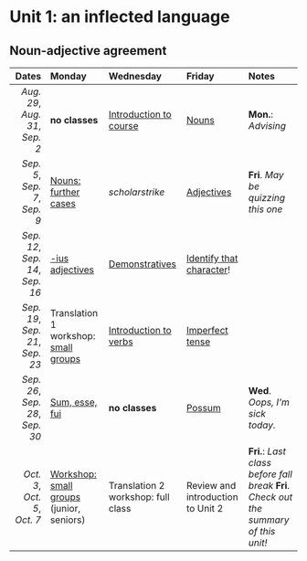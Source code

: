 # Unit 1: an inflected language

## Noun-adjective agreement

| Dates | Monday | Wednesday | Friday | Notes |
| ---: | :--- | :--- | :--- | :--- |
| *Aug. 29*, *Aug. 31*, *Sep. 2* | **no classes** | [Introduction to course](../../../assignments/intro/) | [Nouns](../../../assignments/nouns/) | **Mon.**: *Advising* |
| *Sep. 5*, *Sep. 7*, *Sep. 9* | [Nouns: further cases](../../../assignments/nouns2/) | *scholarstrike* | [Adjectives](../../../assignments/adjectives/) | **Fri**. *May be quizzing this one* |
| *Sep. 12*, *Sep. 14*, *Sep. 16* | [-ius adjectives](../../../assignments/adjectives-ius/) | [Demonstratives](../../../assignments/demonstratives/) | [Identify that character](../../../assignments/prosopography/)! |  |
| *Sep. 19*, *Sep. 21*, *Sep. 23* | Translation 1 workshop: [small groups](../../../assignments/xlateworkshop1/) | [Introduction to verbs](../../../assignments/verbs/) | [Imperfect tense](../../../assignments/imperfect/) |  |
| *Sep. 26*, *Sep. 28*, *Sep. 30* | [Sum, esse, fui](../../../assignments/sum/) | **no classes** | [Possum](../../../assignments/possum/) | **Wed**. *Oops, I'm sick today.* |
| *Oct. 3*, *Oct. 5*, *Oct. 7* | [Workshop: small groups](../../../assignments/workshop2/) (junior, seniors) | Translation 2 workshop: full class | Review and introduction to Unit 2 | **Fri.**: *Last class before fall break* **Fri**. *Check out the summary of this unit!* |
